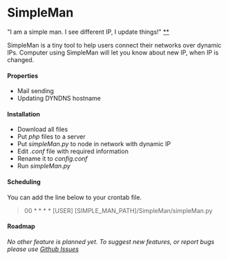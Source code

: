 # SimpleMan

"I am a simple man. I see different IP, I update things!" [**](http://knowyourmeme.com/memes/i-m-a-simple-man) 

SimpleMan is a tiny tool to help users connect their networks over dynamic IPs. Computer using SimpleMan will let you know about new IP, when IP is changed.

#### Properties

  - Mail sending
  - Updating DYNDNS hostname

#### Installation

  - Download all files
  - Put _php_ files to a server
  - Put _simpleMan.py_ to node in network with dynamic IP
  - Edit _.conf_ file with required information
  - Rename it to _config.conf_
  - Run _simpleMan.py_

#### Scheduling

You can add the line below to your crontab file.

> 00 * * * * [USER] [SIMPLE_MAN_PATH]/SimpleMan/simpleMan.py

#### Roadmap

_No other feature is planned yet. To suggest new features, or report bugs please use [Github Issues](https://github.com/GarageGroup/SimpleMan/issues)_
